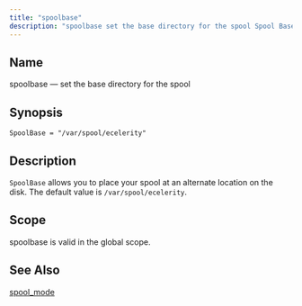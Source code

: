 ```yaml
---
title: "spoolbase"
description: "spoolbase set the base directory for the spool Spool Base var spool ecelerity Spool Base allows you to place your spool at an alternate location on the disk The default value is var spool ecelerity spoolbase is valid in the global scope spool mode..."
---
```


<a name="conf.ref.spoolbase"></a> 
## Name

spoolbase — set the base directory for the spool

## Synopsis

`SpoolBase = "/var/spool/ecelerity"`

<a name="idp11864848"></a> 
## Description

`SpoolBase` allows you to place your spool at an alternate location on the disk. The default value is `/var/spool/ecelerity`.

<a name="idp11867392"></a> 
## Scope

spoolbase is valid in the global scope.

<a name="idp11869024"></a> 
## See Also

[spool_mode](/momentum/3/3-reference/3-reference-conf-ref-spool-mode)